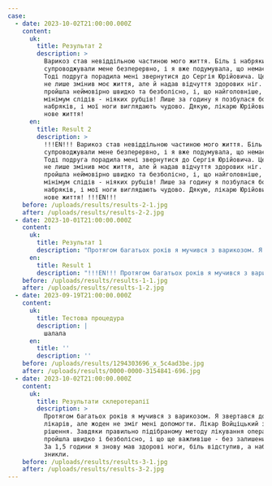```yaml
---
case:
  - date: 2023-10-02T21:00:00.000Z
    content:
      uk:
        title: Результат 2
        description: >
          Варикоз став невіддільною частиною мого життя. Біль і набряки
          супроводжували мене безперервно, і я вже подумувала, що немає виходу.
          Тоді подруга порадила мені звернутися до Сергія Юрійовича. Цей лікар
          не лише змінив моє життя, але й надав відчуття здорових ніг. Операція
          пройшла неймовірно швидко та безболісно, і, що найголовніше, залишила
          мінімум слідів - ніяких рубців! Лише за годину я позбулася болю та
          набряків, і мої ноги виглядають чудово. Дякую, лікарю Юрійовичу, за
          нове життя!
      en:
        title: Result 2
        description: >
          !!!EN!!! Варикоз став невіддільною частиною мого життя. Біль і набряки
          супроводжували мене безперервно, і я вже подумувала, що немає виходу.
          Тоді подруга порадила мені звернутися до Сергія Юрійовича. Цей лікар
          не лише змінив моє життя, але й надав відчуття здорових ніг. Операція
          пройшла неймовірно швидко та безболісно, і, що найголовніше, залишила
          мінімум слідів - ніяких рубців! Лише за годину я позбулася болю та
          набряків, і мої ноги виглядають чудово. Дякую, лікарю Юрійовичу, за
          нове життя! !!!EN!!!
    before: /uploads/results/results-2-1.jpg
    after: /uploads/results/results-2-2.jpg
  - date: 2023-10-01T21:00:00.000Z
    content:
      uk:
        title: Результат 1
        description: "Протягом багатьох років я мучився з варикозом. Я звертався до багатьох лікарів, але жоден не зміг мені допомогти. Моєму становищу сприяло безліч спроб лікування, але жодна з них не принесла бажаних результатів. Варикоз став невиносним, а біль та набряки нічим не давали жити. Щасливий випадок привів мене до доктора Войціцького - справжнього фахівця. Він не тільки пояснив мені всі нюанси моєї проблеми, але й запропонував оптимальний план лікування. Завдяки правильно підібраному методу лікування операція пройшла швидко і безболісно, і що ще важливіше - без залишених рубців.\_ Я не міг повірити своїм очам, коли через 1,5 години я знову мав здорові ноги, біль відступив, а набряки зникли.\n"
      en:
        title: Result 1
        description: "!!!EN!!! Протягом багатьох років я мучився з варикозом. Я звертався до багатьох лікарів, але жоден не зміг мені допомогти. Моєму становищу сприяло безліч спроб лікування, але жодна з них не принесла бажаних результатів. Варикоз став невиносним, а біль та набряки нічим не давали жити. Щасливий випадок привів мене до доктора Войціцького - справжнього фахівця. Він не тільки пояснив мені всі нюанси моєї проблеми, але й запропонував оптимальний план лікування. Завдяки правильно підібраному методу лікування операція пройшла швидко і безболісно, і що ще важливіше - без залишених рубців.\_ Я не міг повірити своїм очам, коли через 1,5 години я знову мав здорові ноги, біль відступив, а набряки зникли. !!!EN!!!\n"
    before: /uploads/results/results-1-1.jpg
    after: /uploads/results/results-1-2.jpg
  - date: 2023-09-19T21:00:00.000Z
    content:
      uk:
        title: Тестова процедура
        description: |
          шалала
      en:
        title: ''
        description: ''
    before: /uploads/results/1294303696_x_5c4ad3be.jpg
    after: /uploads/results/0000-0000-3154841-696.jpg
  - date: 2023-10-02T21:00:00.000Z
    content:
      uk:
        title: Результати склеротерапії
        description: >
          Протягом багатьох років я мучився з варикозом. Я звертався до багатьох
          лікарів, але жоден не зміг мені допомогти. Лікар Войціцький знайшов
          рішення. Завдяки правильно підібраному методу лікування операція
          пройшла швидко і безболісно, і що ще важливіше - без залишених рубців.
          За 1,5 години я знову мав здорові ноги, біль відступив, а набряки
          зникли.
    before: /uploads/results/results-3-1.jpg
    after: /uploads/results/results-3-2.jpg
---
```


